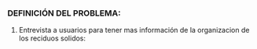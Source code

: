 ### DEFINICIÓN DEL PROBLEMA:

1. Entrevista a usuarios para tener mas información de la organizacion de los reciduos solidos:
